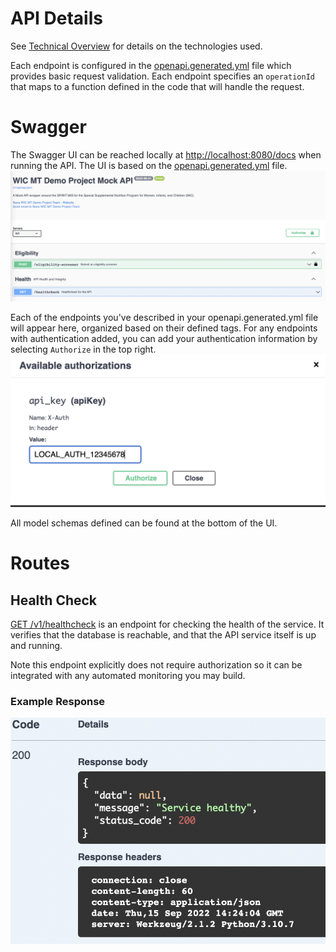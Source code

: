 # API Details

See [Technical Overview](./technical-overview.md) for details on the technologies used.

Each endpoint is configured in the [openapi.generated.yml](../../api/openapi.generated.yml) file which provides basic request validation. Each endpoint specifies an `operationId` that maps to a function defined in the code that will handle the request.

# Swagger

The Swagger UI  can be reached locally at [http://localhost:8080/docs](http://localhost:8080/docs) when running the API. The UI is based on the [openapi.generated.yml](../../api/openapi.generated.yml) file.
![Swagger UI](images/swagger-ui.png)

Each of the endpoints you've described in your openapi.generated.yml file will appear here, organized based on their defined tags. For any endpoints with authentication added, you can add your authentication information by selecting `Authorize` in the top right.
![Swagger Auth](images/swagger-auth.png)

All model schemas defined can be found at the bottom of the UI.

# Routes

## Health Check
[GET /v1/healthcheck](../../api/src/api/healthcheck.py) is an endpoint for checking the health of the service. It verifies that the database is reachable, and that the API service itself is up and running.

Note this endpoint explicitly does not require authorization so it can be integrated with any automated monitoring you may build.

### Example Response
![Example Response](images/healthcheck-response.png)
